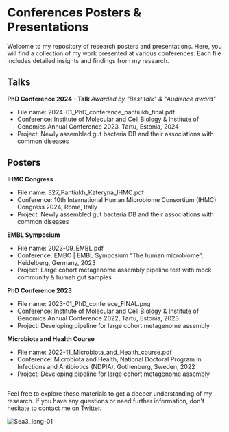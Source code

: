 # Conferences Posters & Presentations

Welcome to my repository of research posters and presentations. Here, you will find a collection of my work presented at various conferences. Each file includes detailed insights and findings from my research.

## Talks

<b> PhD Conference 2024 - Talk </b>
<i> Awarded by "Best talk" & "Audience award" </i>
- File name: 2024-01_PhD_conference_pantiukh_final.pdf
- Conference: Institute of Molecular and Cell Biology & Institute of Genomics Annual Conference 2023, Tartu, Estonia, 2024
- Project: Newly assembled gut bacteria DB and their associations with common diseases

## Posters

<b> IHMC Congress </b>
- File name: 327_Pantiukh_Kateryna_IHMC.pdf
- Conference: 10th International Human Microbiome Consortium (IHMC) Congress 2024, Rome, Itally
- Project: Newly assembled gut bacteria DB and their associations with common diseases

<b> EMBL Symposium </b>
- File name: 2023-09_EMBL.pdf
- Conference: EMBO | EMBL Symposium “The human microbiome”, Heidelberg, Germany, 2023
- Project: Large cohort metagenome assembly pipeline test with mock community & humah gut samples

<b> PhD Conference 2023 </b>
- File name: 2023-01_PhD_conferece_FINAL.png
- Conference: Institute of Molecular and Cell Biology & Institute of Genomics Annual Conference 2022, Tartu, Estonia, 2023
- Project: Developing pipeline for large cohort metagenome assembly

<b> Microbiota and Health Course </b>
- File name: 2022-11_Microbiota_and_Health_course.pdf
- Conference: Microbiota and Health, National Doctoral Program in Infections and Antibiotics (NDPIA), Gothenburg, Sweden, 2022
- Project: Developing pipeline for large cohort metagenome assembly
##


Feel free to explore these materials to get a deeper understanding of my research.
If you have any questions or need further information, don't hesitate to contact me on [Twitter](https://twitter.com/KPantiukh).


![Sea3_long-01](https://user-images.githubusercontent.com/15068419/225294622-be24ceaa-8b38-4772-a6de-7238103f488f.png)

